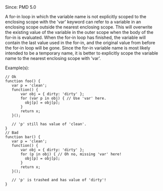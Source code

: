 Since: PMD 5.0

A for-in loop in which the variable name is not explicitly scoped to the enclosing scope with the 'var' keyword can
refer to a variable in an enclosing scope outside the nearest enclosing scope.  This will overwrite the
existing value of the variable in the outer scope when the body of the for-in is evaluated.  When the for-in loop
has finished, the variable will contain the last value used in the for-in, and the original value from before
the for-in loop will be gone.  Since the for-in variable name is most likely intended to be a temporary name, it
is better to explicitly scope the variable name to the nearest enclosing scope with 'var'.

Example(s):
```
// Ok
function foo() {
   var p = 'clean';
   function() {
	   var obj = { dirty: 'dirty' };
	   for (var p in obj) { // Use 'var' here.
	     obj[p] = obj[p];
	   }
	   return x;
   }();

   // 'p' still has value of 'clean'.
}
// Bad
function bar() {
   var p = 'clean';
   function() {
	   var obj = { dirty: 'dirty' };
	   for (p in obj) { // Oh no, missing 'var' here!
	     obj[p] = obj[p];
	   }
	   return x;
   }();

   // 'p' is trashed and has value of 'dirty'!
}
```
